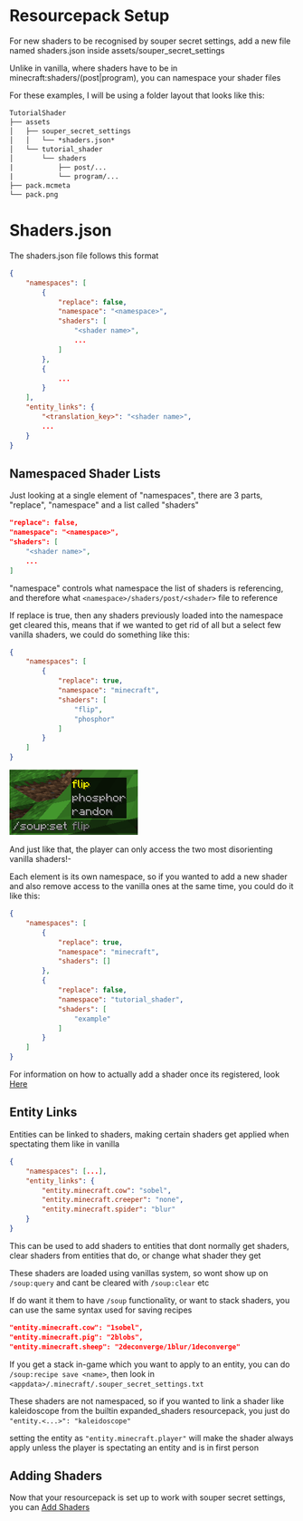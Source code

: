 # Resourcepack Setup

For new shaders to be recognised by souper secret settings, add a new file named shaders.json inside assets/souper_secret_settings

Unlike in vanilla, where shaders have to be in minecraft:shaders/(post|program), you can namespace your shader files

For these examples, I will be using a folder layout that looks like this:

```
TutorialShader
├── assets
│   ├── souper_secret_settings
│   │   └── *shaders.json*
│   └── tutorial_shader
│       └── shaders
|           ├── post/...
|           └── program/...
├── pack.mcmeta
└── pack.png
```

# Shaders.json

The shaders.json file follows this format

```json
{
    "namespaces": [
        {
            "replace": false,
            "namespace": "<namespace>",
            "shaders": [
                "<shader name>",
                ...
            ]
        },
        {
            ...
        }
    ],
    "entity_links": {
        "<translation_key>": "<shader name>",
        ...
    }
}
```

## Namespaced Shader Lists

Just looking at a single element of "namespaces", there are 3 parts, "replace", "namespace" and a list called "shaders"

```json
"replace": false,
"namespace": "<namespace>",
"shaders": [
    "<shader name>",
    ...
]
```

"namespace" controls what namespace the list of shaders is referencing, and therefore what `<namespace>/shaders/post/<shader>` file to reference

If replace is true, then any shaders previously loaded into the namespace get cleared
this, means that if we wanted to get rid of all but a select few vanilla shaders, we could do something like this:

```json
{
    "namespaces": [
        {
            "replace": true,
            "namespace": "minecraft",
            "shaders": [
                "flip",
                "phosphor"
            ]
        }
    ]
}
```
![](worst_shaders.png)

And just like that, the player can only access the two most disorienting vanilla shaders!-

Each element is its own namespace, so if you wanted to add a new shader and also remove access to the vanilla ones at the same time, you could do it like this:

```json
{
    "namespaces": [
        {
            "replace": true,
            "namespace": "minecraft",
            "shaders": []
        },
        {
            "replace": false,
            "namespace": "tutorial_shader",
            "shaders": [
                "example"
            ]
        }
    ]
}
```

For information on how to actually add a shader once its registered, look [Here](AddingShaders.md) 

## Entity Links

Entities can be linked to shaders, making certain shaders get applied when spectating them like in vanilla

```json
{
    "namespaces": [...],
    "entity_links": {
        "entity.minecraft.cow": "sobel",
        "entity.minecraft.creeper": "none",
        "entity.minecraft.spider": "blur"
    }
}
```

This can be used to add shaders to entities that dont normally get shaders, clear shaders from entities that do, or change what shader they get

These shaders are loaded using vanillas system, so wont show up on `/soup:query` and cant be cleared with `/soup:clear` etc

If do want it them to have `/soup` functionality, or want to stack shaders, you can use the same syntax used for saving recipes

```json
"entity.minecraft.cow": "1sobel",
"entity.minecraft.pig": "2blobs",
"entity.minecraft.sheep": "2deconverge/1blur/1deconverge"
```

If you get a stack in-game which you want to apply to an entity, you can do `/soup:recipe save <name>`, then look in `<appdata>/.minecraft/.souper_secret_settings.txt`

These shaders are not namespaced, so if you wanted to link a shader like kaleidoscope from the builtin expanded_shaders resourcepack, you just do `"entity.<...>": "kaleidoscope"`

setting the entity as `"entity.minecraft.player"` will make the shader always apply unless the player is spectating an entity and is in first person

## Adding Shaders

Now that your resourcepack is set up to work with souper secret settings, you can [Add Shaders](AddingShaders.md)